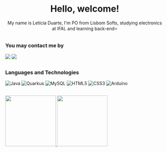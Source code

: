 <h1 align="center"> Hello, welcome!</h1>
<p align="center"> My name is Letícia Duarte, I'm PO from Lisbom Softs, studying electronics at IFAL and learning back-end⭐</p>

 ##

 <div>
 <h3> You may contact me by </h3>
 <a href = "mailto:leticiabsduarte@gmail.com"><img src="https://img.shields.io/badge/-Gmail-%23333?style=for-the-badge&logo=gmail&logoColor=white" target="_blank"></a>
 <a href="https://instagram.com/leticiaduartebs" target="_blank"/>
<img src="https://img.shields.io/badge/-Instagram-%23E4405F?style=for-the-badge&logo=instagram&logoColor=white" target="_blank"/>
</a>
</div>

##

 <div>
 <h3>
 Languages and Technologies 
 </h3>
 
 ![Java](https://img.shields.io/badge/Java-ED8B00?style=for-the-badge&logo=openjdk&logoColor=white)
 ![Quarkus](https://img.shields.io/badge/Quarkus-000000?style=for-the-badge&logo=quarkus&logoColor=fff)
 ![MySQL](https://img.shields.io/badge/mysql-%2300f.svg?&style=for-the-badge&logo=mysql&logoColor=white&color=3280ad)
 ![HTML5](https://img.shields.io/badge/html5%20-%23E34F26.svg?&style=for-the-badge&logo=html5&logoColor=white)
 ![CSS3](https://img.shields.io/badge/css3%20-%231572B6.svg?&style=for-the-badge&logo=css3&logoColor=white)
 ![Arduíno](https://img.shields.io/badge/Arduíno-430098?style=for-the-badge&logo=arduino&logoColor=white)
       
</div>

##

<div>
<a href="https://github.com/leticiabsduarte" >
<img height="160em" src="https://github-readme-stats.vercel.app/api?username=leticiabsduarte&show_icons=true&bg_color=282A36&title_color=DD6387&icon_color=BD93F9&text_color=fff&border_color=fff" />
<img height="160em" src="https://github-readme-stats.vercel.app/api/top-langs/?username=leticiabsduarte&layout=compact&bg_color=282A36&title_color=DD6387&icon_color=BD93F9&text_color=fff&border_color=fff" />
</a>
</div>
  
